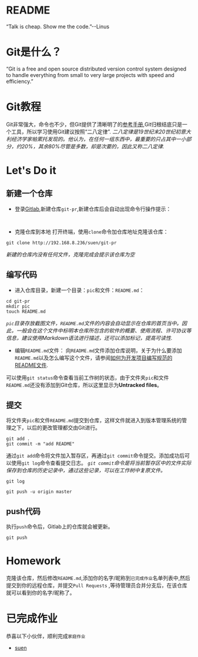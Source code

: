 # README
“Talk is cheap. Show me the code.”--Linus
# Git是什么？
“Git is a free and open source distributed version control system designed to handle everything from small to very large projects with speed and efficiency.”

# Git教程
Git非常强大，命令也不少，但Git提供了清晰明了的[参考手册](https://git-scm.com/docs),Git归根结底只是一个工具，所以学习使用Git建议按照“二八定律”.
*二八定律是19世纪末20世纪初意大利经济学家帕累托发现的。他认为，在任何一组东西中，最重要的只占其中一小部分，约20%，其余80%尽管是多数，却是次要的，因此又称二八定律.*

# Let's Do it
## 新建一个仓库
* 登录[Gitlab](192.168.8.236),新建仓库` git-pr `,新建仓库后会自动出现命令行操作提示：

```


```


* 克隆仓库到本地
打开终端，使用` clone `命令加仓库地址克隆该仓库：

``` shell
git clone http://192.168.8.236/suen/git-pr 
```
*新建的仓库内没有任何文件，克隆完成会提示该仓库为空*
## 编写代码
* 进入仓库目录，新建一个目录：` pic `和文件：` README.md `：

``` shell
cd git-pr
mkdir pic
touch README.md

```
*`pic`目录存放截图文件，` README.md `文件的内容会自动显示在仓库的首页当中。因此，一般会在这个文件中标明本仓库所包含的软件的概要、使用流程、许可协议等信息，建议使用Markdown语法进行描述，还可以添加标记，提高可读性.*
* 编辑` README.md `文件：
向` README.md `文件添加仓库说明，关于为什么要添加` README.md `以及怎么编写这个文件，请参阅[如何为开发项目编写规范的README文件](https://www.cnblogs.com/wj-1314/p/8547763.html).

可以使用` git status `命令查看当前工作树的状态，由于文件夹` pic `和文件` README.md `还没有添加到Git仓库，所以这里显示为**Untracked files**。

## 提交
将文件夹` pic `和文件` README.md `提交到仓库，这样文件就进入到版本管理系统的管理之下，以后的更改管理都交由Git进行。
```
git add .
git commit -m "add README"

```
通过` git add `命令将文件加入暂存区，再通过` git commit `命令提交。添加成功后可以使用` git log `命令查看提交日志。
*` git commit `命令是将当前暂存区中的文件实际保存到仓库的历史记录中，通过这些记录，可以在工作树中复原文件。*

```
git log

```

```
git push -u origin master

```

## push代码

执行` push `命令后，Gitlab上的仓库就会被更新。
```shell
git push

```

# Homework
克隆该仓库，然后修改` README.md `,添加你的名字/昵称到` 已完成作业 `名单列表中,然后提交到你的远程仓库，并提交` Pull Requests ` ,等待管理员合并分支后，在该仓库就可以看到你的名字/昵称了。

# 已完成作业
恭喜以下小伙伴，顺利完成` 家庭作业 `
* [suen](192.168.8.236/suen)

